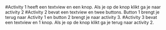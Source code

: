 #Activity 1 heeft een textview en een knop. Als je op de knop klikt ga je naar activity 2
#Activity 2 bevat een textview en twee buttons. Button 1 brengt je terug naar Activity 1 en button 2 brengt je naar activity 3. 
#Activity 3 bevat een textview en 1 knop. Als je op de knop klikt ga je terug naar activity 2. 